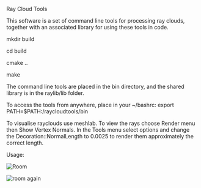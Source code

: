 Ray Cloud Tools

This software is a set of command line tools for processing ray clouds, together with an associated library for using these tools in code.


mkdir build

cd build

cmake ..

make


The command line tools are placed in the bin directory, and the shared library is in the raylib/lib folder.

To access the tools from anywhere, place in your ~/bashrc:
  export PATH=$PATH:<source code path>/raycloudtools/bin


To visualise rayclouds use meshlab. To view the rays choose Render menu then Show Vertex Normals. In the Tools menu select options and change the Decoration::NormalLength to 0.0025 to render them approximately the correct length. 

Usage:

![Room](https://bitbucket.csiro.au/projects/ASR/repos/raycloudtools/browse/pics/room1.png)

![room again](https://bitbucket.csiro.au/projects/ASR/repos/raycloudtools/raw/pics/room1.png?at=refs%2Fheads%2Fmaster)


